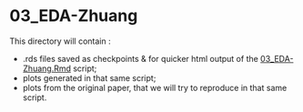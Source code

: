 # 03_EDA-Zhuang

This directory will contain :
- .rds files saved as checkpoints & for quicker html output of the [03_EDA-Zhuang.Rmd](../../../../../scripts/analysis-individual/Zhuang-2018/03_EDA-Zhuang.Rmd) script;
- plots generated in that same script;
- plots from the original paper, that we will try to reproduce in that same script.